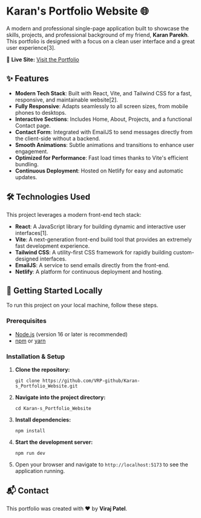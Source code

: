 # Karan's Portfolio Website 🌐

A modern and professional single-page application built to showcase the skills, projects, and professional background of my friend, **Karan Parekh**. This portfolio is designed with a focus on a clean user interface and a great user experience[3].

🚀 **Live Site:** [Visit the Portfolio](https://coruscating-cranachan-2a8973.netlify.app/)


## ✨ Features

- **Modern Tech Stack**: Built with React, Vite, and Tailwind CSS for a fast, responsive, and maintainable website[2].
- **Fully Responsive**: Adapts seamlessly to all screen sizes, from mobile phones to desktops.
- **Interactive Sections**: Includes Home, About, Projects, and a functional Contact page.
- **Contact Form**: Integrated with EmailJS to send messages directly from the client-side without a backend.
- **Smooth Animations**: Subtle animations and transitions to enhance user engagement.
- **Optimized for Performance**: Fast load times thanks to Vite's efficient bundling.
- **Continuous Deployment**: Hosted on Netlify for easy and automatic updates.

## 🛠️ Technologies Used

This project leverages a modern front-end tech stack:

- **React**: A JavaScript library for building dynamic and interactive user interfaces[1].
- **Vite**: A next-generation front-end build tool that provides an extremely fast development experience.
- **Tailwind CSS**: A utility-first CSS framework for rapidly building custom-designed interfaces.
- **EmailJS**: A service to send emails directly from the front-end.
- **Netlify**: A platform for continuous deployment and hosting.

## 🚀 Getting Started Locally

To run this project on your local machine, follow these steps.

### Prerequisites

- [Node.js](https://nodejs.org/) (version 16 or later is recommended)
- [npm](https://www.npmjs.com/) or [yarn](https://yarnpkg.com/)

### Installation & Setup

1.  **Clone the repository:**
    ```
    git clone https://github.com/VRP-github/Karan-s_Portfolio_Website.git
    ```

2.  **Navigate into the project directory:**
    ```
    cd Karan-s_Portfolio_Website
    ```

3.  **Install dependencies:**
    ```
    npm install
    ```

4.  **Start the development server:**
    ```
    npm run dev
    ```

5.  Open your browser and navigate to `http://localhost:5173` to see the application running.

## 📬 Contact

This portfolio was created with ❤️ by **Viraj Patel**.

